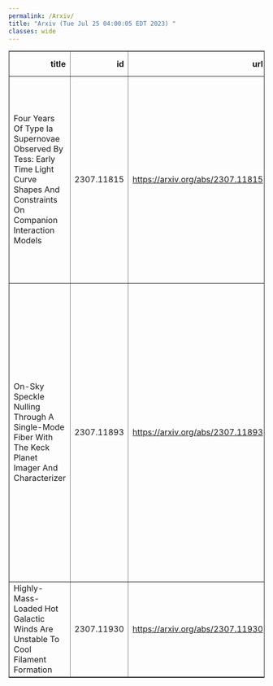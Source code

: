 ```yaml
---
permalink: /Arxiv/
title: "Arxiv (Tue Jul 25 04:00:05 EDT 2023) "
classes: wide
---
```

<table border="1" class="dataframe">
  <thead>
    <tr style="text-align: right;">
      <th>title</th>
      <th>id</th>
      <th>url</th>
      <th>authors</th>
      <th>Local Authors</th>
    </tr>
  </thead>
  <tbody>
    <tr>
      <td>Four Years Of Type Ia Supernovae Observed By Tess: Early Time Light   Curve Shapes And Constraints On Companion Interaction Models</td>
      <td>2307.11815</td>
      <td><a href="https://arxiv.org/abs/2307.11815" target="_blank">https://arxiv.org/abs/2307.11815</a></td>
      <td>M. M. Fausnaugh, P. J. Valleley, M. A. Tucker, C. S. Kochanek, B. J. Shappee, George R. Ricker, Roland Vanderspek, Manan Agarwal, Tansu Daylan, Rahul Jayaraman, Rebekah Hounsell, Daniel Muthukrishna</td>
      <td>Christopher Kochanek, Michael Tucker</td>
    </tr>
    <tr>
      <td>On-Sky Speckle Nulling Through A Single-Mode Fiber With The Keck Planet   Imager And Characterizer</td>
      <td>2307.11893</td>
      <td><a href="https://arxiv.org/abs/2307.11893" target="_blank">https://arxiv.org/abs/2307.11893</a></td>
      <td>Yinzi Xin, Jerry W. Xuan, Dimitri Mawet, Jason Wangc, Garreth Ruane, Daniel Echeverri, Nemanja Jovanovic, Clarissa Do'O, Michael Fitzgerald, Katelyn Horstman, Chih-Chun Hsu, Joshua Liberman, Ronald A. Lopez, Caprice L. Phillips, Bin B. Ren, Jean-Baptiste Ruffio, Ben Sappey</td>
      <td>Caprice Phillips</td>
    </tr>
    <tr>
      <td>Highly-Mass-Loaded Hot Galactic Winds Are Unstable To Cool Filament   Formation</td>
      <td>2307.11930</td>
      <td><a href="https://arxiv.org/abs/2307.11930" target="_blank">https://arxiv.org/abs/2307.11930</a></td>
      <td>Dustin D. Nguyen, Todd A. Thompson, Evan E. Schneider, Ashley P. Tarrant</td>
      <td>Dustin Nguyen, Todd A. Thompson, Todd Thompson</td>
    </tr>
  </tbody>
</table>